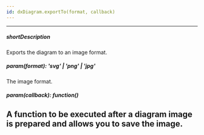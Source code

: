 ```yaml
---
id: dxDiagram.exportTo(format, callback)
---
```

---
##### shortDescription
Exports the diagram to an image format.
##### param(format): 'svg' | 'png' | 'jpg'
The image format.
##### param(callback): function()
A function to be executed after a diagram image is prepared and allows you to save the image.
---
